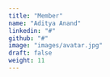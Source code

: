 ```yaml
---
title: "Member"
name: "Aditya Anand"
linkedin: "#"
github: "#"
image: "images/avatar.jpg"
draft: false
weight: 11
---
```

